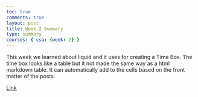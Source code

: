 ```yaml
---
toc: true
comments: true
layout: post
title: Week 2 Summary
type: summary
courses: { csa: {week: 2} }
---
```


This week we learned about liquid and it uses for creating a Time Box. The time box looks like a table but it not made the same way as a html markdown table. It can automatically add to the cells based on the front matter of the posts.

[Link](https://github.com/Soham360/APCSA/issues/2)